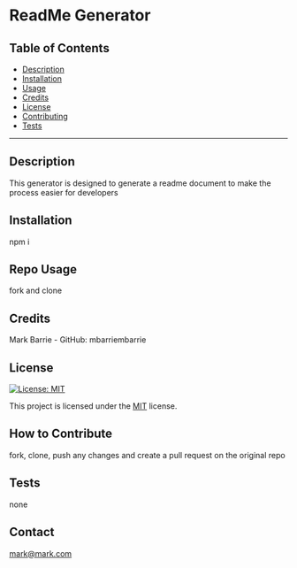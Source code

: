 # ReadMe Generator

  ## Table of Contents
- [Description](#description)
- [Installation](#installation)
- [Usage](#repo-usage)
- [Credits](#credits)
- [License](#license)
- [Contributing](#how-to-contribute)
- [Tests](#tests)

---------

  ## Description
  This generator is designed to generate a readme document to make the process easier for developers
  
  
  
  ## Installation
  npm i
  
  
  ## Repo Usage
  fork and clone
  
  
  
  ## Credits
  Mark Barrie - GitHub: mbarriembarrie
  
  ## License

[![License: MIT](https://img.shields.io/badge/License-MIT-yellow.svg)](https://opensource.org/licenses/MIT)

This project is licensed under the [MIT](https://opensource.org/licenses/MIT) license.
  
  
  ## How to Contribute
  fork, clone, push any changes and create a pull request on the original repo
  
  
  ## Tests
  none
  
  ## Contact
  mark@mark.com
  